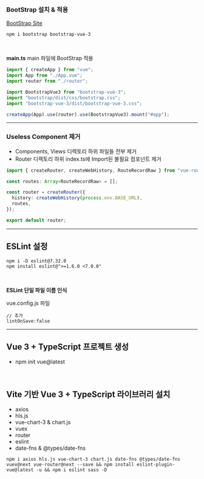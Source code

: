 ### BootStrap 설치 & 적용

[BootStrap Site](https://getbootstrap.com/)

```
npm i bootstrap bootstrap-vue-3
```

<br>

**main.ts**
main 파일에 BootStrap 적용

```typescript
import { createApp } from "vue";
import App from "./App.vue";
import router from "./router";

import BootstrapVue3 from "bootstrap-vue-3";
import "bootstrap/dist/css/bootstrap.css";
import "bootstrap-vue-3/dist/bootstrap-vue-3.css";

createApp(App).use(router).use(BootstrapVue3).mount("#app");
```

---

### Useless Component 제거

- Components, Views 디렉토리 하위 파일들 전부 제거
- Router 디렉토리 하위 index.ts에 Import된 불필요 컴포넌트 제거

```typescript
import { createRouter, createWebHistory, RouteRecordRaw } from "vue-router";

const routes: Array<RouteRecordRaw> = [];

const router = createRouter({
  history: createWebHistory(process.env.BASE_URL),
  routes,
});

export default router;
```

---

## ESLint 설정

```
npm i -D eslint@7.32.0
npm install eslint@">=1.6.0 <7.0.0"
```

<br>

**ESLint 단일 파일 이름 인식**

vue.config.js 파일

```
// 추가
lintOnSave:false
```

---

## Vue 3 + TypeScript 프로젝트 생성
- npm init vue@latest

<br>

## Vite 기반 Vue 3 + TypeScript 라이브러리 설치
- axios
- hls.js
- vue-chart-3 & chart.js
- vuex
- router
- eslint
- date-fns & @types/date-fns

```
npm i axios hls.js vue-chart-3 chart.js date-fns @types/date-fns vuex@next vue-router@next --save && npm install eslint-plugin-vue@latest -u && npm i eslint sass -D
```
